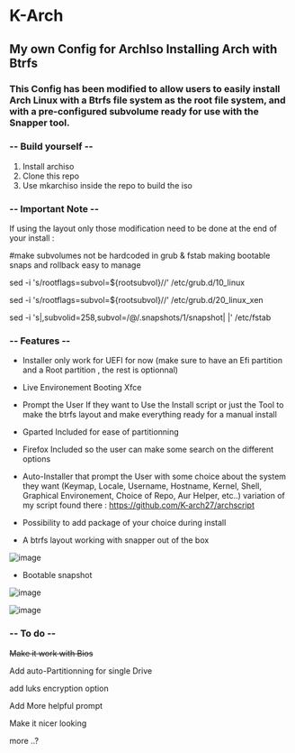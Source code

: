 # K-Arch

## My own Config for ArchIso Installing Arch with Btrfs

### This Config has been modified to allow users to easily install Arch Linux with a Btrfs file system as the root file system, and with a pre-configured subvolume ready for use with the Snapper tool.


### -- Build yourself --

1. Install archiso
2. Clone this repo
3. Use mkarchiso inside the repo to build the iso

### -- Important Note --

If using the layout only those modification need to be done at the end of your install : 

#make subvolumes not be hardcoded in grub & fstab making bootable snaps and rollback easy to manage

sed -i 's/rootflags=subvol=${rootsubvol}//' /etc/grub.d/10_linux

sed -i 's/rootflags=subvol=${rootsubvol}//' /etc/grub.d/20_linux_xen

sed -i 's|,subvolid=258,subvol=/@/.snapshots/1/snapshot| |' /etc/fstab


### -- Features --

- Installer only work for UEFI for now (make sure to have an Efi partition and a Root partition , the rest is optionnal)

- Live Environement Booting Xfce


- Prompt the User If they want to Use the Install script or just the Tool to make the btrfs layout and make everything ready for a manual install


- Gparted Included for ease of partitionning


- Firefox Included so the user can make some search on the different options


- Auto-Installer that prompt the User with some choice about the system they want (Keymap, Locale, Username, Hostname, Kernel, Shell, Graphical Environement, Choice of Repo, Aur Helper, etc..)  variation of my script found there : https://github.com/K-arch27/archscript


- Possibility to add package of your choice during install


- A btrfs layout working with snapper out of the box

![image](https://user-images.githubusercontent.com/98610690/229260800-4bc7d45d-16f6-472e-81d8-92bae0d2e08b.png)



- Bootable snapshot

![image](https://user-images.githubusercontent.com/98610690/229261491-301400e0-7d50-4367-854f-f6c55053f999.png)

![image](https://user-images.githubusercontent.com/98610690/229261473-8563a715-a87c-4350-8cb2-2bc03ca40819.png)



### -- To do --

~~Make it work with Bios~~

Add auto-Partitionning for single Drive

add luks encryption option

Add More helpful prompt

Make it nicer looking

more ..?
